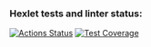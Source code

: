 ### Hexlet tests and linter status:
[![Actions Status](https://github.com/Natali777884777/java-project-61/actions/workflows/hexlet-check.yml/badge.svg)](https://github.com/Natali777884777/java-project-61/actions)
[![Test Coverage](https://api.codeclimate.com/v1/badges/ed99d3d71c99d20d54a3/test_coverage)](https://codeclimate.com/github/Natali777884777/java-project-61/test_coverage)
